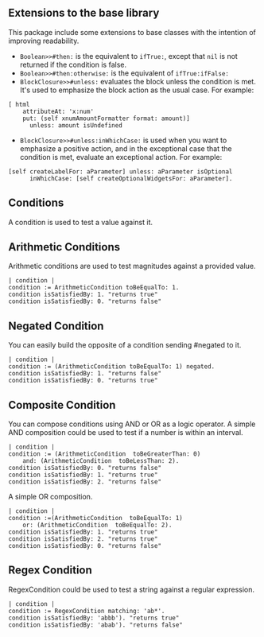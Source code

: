 ## Extensions to the base library

This package include some extensions to base classes with the intention of improving readability.

  - `Boolean>>#then:` is the equivalent to `ifTrue:`, except that `nil` is not returned if the condition is false.
  - `Boolean>>#then:otherwise:` is the equivalent of `ifTrue:ifFalse:`
  - `BlockClosure>>#unless:` evaluates the block unless the condition is met. It's used to emphasize the block action as the usual case. For example:
```
[ html
    attributeAt: 'x:num'
    put: (self xnumAmountFormatter format: amount)]
      unless: amount isUndefined
```
  - `BlockClosure>>#unless:inWhichCase:` is used when you want to emphasize a positive action, and in the exceptional case that the condition is met, evaluate an exceptional action.
For example:
```
[self createLabelFor: aParameter] unless: aParameter isOptional
      inWhichCase: [self createOptionalWidgetsFor: aParameter].
```

## Conditions

A condition is used to test a value against it.

## Arithmetic Conditions

Arithmetic conditions are used to test magnitudes against a provided value.

```smalltalk
| condition |
condition := ArithmeticCondition toBeEqualTo: 1.
condition isSatisfiedBy: 1. "returns true"
condition isSatisfiedBy: 0. "returns false"
```

## Negated Condition

You can easily build the opposite of a condition sending #negated to it.

```smalltalk
| condition |
condition := (ArithmeticCondition toBeEqualTo: 1) negated.
condition isSatisfiedBy: 1. "returns false"
condition isSatisfiedBy: 0. "returns true"
```

## Composite Condition

You can compose conditions using AND or OR as a logic operator. A simple AND composition could be used to test if a number is within an interval.

```smalltalk
| condition |
condition := (ArithmeticCondition  toBeGreaterThan: 0)
    and: (ArithmeticCondition  toBeLessThan: 2).
condition isSatisfiedBy: 0. "returns false"
condition isSatisfiedBy: 1. "returns true"
condition isSatisfiedBy: 2. "returns false"
```
A simple OR composition.

```smalltalk
| condition |
condition :=(ArithmeticCondition  toBeEqualTo: 1)
    or: (ArithmeticCondition  toBeEqualTo: 2).
condition isSatisfiedBy: 1. "returns true"
condition isSatisfiedBy: 2. "returns true"
condition isSatisfiedBy: 0. "returns false"
```

## Regex Condition

RegexCondition could be used to test a string against a regular expression.

```smalltalk
| condition |
condition := RegexCondition matching: 'ab*'.
condition isSatisfiedBy: 'abbb'). "returns true"
condition isSatisfiedBy: 'abab'). "returns false"
```
